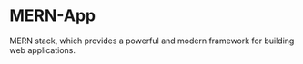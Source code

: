 # MERN-App
MERN stack, which provides a powerful and modern framework for building web applications. 
